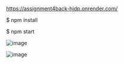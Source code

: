 https://assignment4back-hjdp.onrender.com/


$ npm install

$ npm start


![image](https://github.com/user-attachments/assets/2931d774-ac1a-4987-8534-0d158368a8c7)



![image](https://github.com/user-attachments/assets/e5507c8c-35a1-452d-89f5-892d2bbef4c7)


